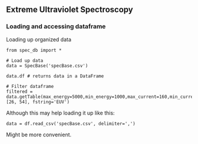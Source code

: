 ## Extreme Ultraviolet Spectroscopy

### Loading and accessing dataframe

Loading up organized data

```
from spec_db import *

# Load up data
data = SpecBase('specBase.csv')

data.df # returns data in a DataFrame

# Filter dataframe
filtered = data.getTable(max_energy=5000,min_energy=1000,max_current=160,min_current=0,element=[26, 54], fstring='EUV')
```

Although this may help loading it up like this:
```
data = df.read_csv('specBase.csv', delimiter=',')
```
Might be more convenient.
